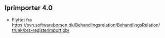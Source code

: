 ## lprimporter 4.0
*  Flyttet fra https://svn.softwareborsen.dk/Behandlingsrelation/BehandlingsRelation/trunk/brs-registerimportjob/

